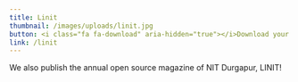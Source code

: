 ```yaml
---
title: Linit
thumbnail: /images/uploads/linit.jpg
button: <i class="fa fa-download" aria-hidden="true"></i>Download your copies now
link: /linit
---
```


We also publish the annual open source magazine of NIT Durgapur, LINIT!
